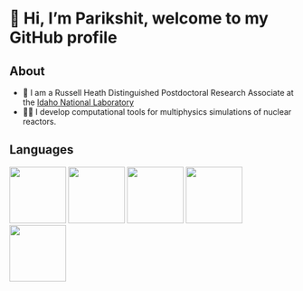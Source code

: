 # 👋 Hi, I’m Parikshit, welcome to my GitHub profile

## About 
- 💼 I am a Russell Heath Distinguished Postdoctoral Research Associate at the [Idaho National Laboratory](https://www.inl.gov)
- 🧑‍💻 I develop computational tools for multiphysics simulations of nuclear reactors. 

## Languages

<img src="https://upload.wikimedia.org/wikipedia/commons/1/18/ISO_C%2B%2B_Logo.svg" width="100" height="100">  <img src="https://upload.wikimedia.org/wikipedia/commons/1/19/C_Logo.png" width="100" height="100">  <img src="https://upload.wikimedia.org/wikipedia/commons/thumb/c/c3/Python-logo-notext.svg/438px-Python-logo-notext.svg.png" width="100" height="100"> <img src="https://upload.wikimedia.org/wikipedia/commons/b/b8/Fortran_logo.svg" width="100" height="100">  <img src="https://upload.wikimedia.org/wikipedia/commons/thumb/6/68/TeX_logo.svg/800px-TeX_logo.svg.png" height="100">

<!---
#### Stats

<a href="https://github.com/parikshitbajpai">
  <img height="137px" src="https://github-readme-stats.vercel.app/api?username=parikshitbajpai&hide_title=true&hide_border=true&show_icons=true&include_all_commits=true&count_private=true&line_height=21&theme=dracula" />
  <img height="137px" src="https://github-readme-stats.vercel.app/api/top-langs/?username=parikshitbajpai&hide=html,java&hide_title=true&hide_border=true&layout=compact&langs_count=6&theme=dracula" />
</a>


parikshitbajpai/parikshitbajpai is a ✨ special ✨ repository because its `README.md` (this file) appears on your GitHub profile.
You can click the Preview link to take a look at your changes.

- 👀 I’m interested in computational science and open-source scientific softwares
- 🌱 I’m currently learning ...
- 💞️ I’m looking to collaborate on ...
- 📫 How to reach me ...
--->
